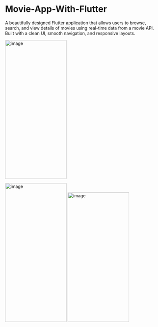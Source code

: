 # Movie-App-With-Flutter
A beautifully designed Flutter application that allows users to browse, search, and view details of movies using real-time data from a movie API. Built with a clean UI, smooth navigation, and responsive layouts.

<img width="200" height="450" alt="image" src="https://github.com/user-attachments/assets/ae8f747d-7eb3-4021-8f65-864a21661eb7" /> <br>

<img width="200" height="450" alt="image" src="https://github.com/user-attachments/assets/0f308529-2c2b-4d78-939e-1db0a11615fc" />

<img width="200" height="420" alt="image" src="https://github.com/user-attachments/assets/aa5c9339-91c5-4115-99cc-483c64635533" />




